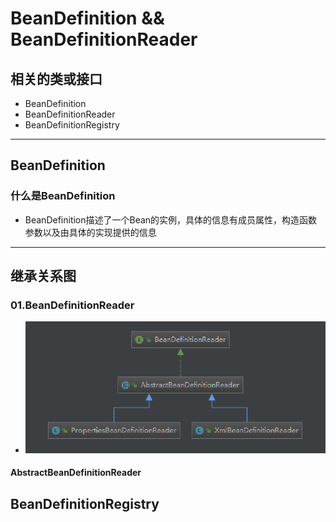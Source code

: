 # BeanDefinition && BeanDefinitionReader
## 相关的类或接口
+ BeanDefinition
+ BeanDefinitionReader
+ BeanDefinitionRegistry
-----------------
## BeanDefinition
### 什么是BeanDefinition
+ BeanDefinition描述了一个Bean的实例，具体的信息有成员属性，构造函数参数以及由具体的实现提供的信息
--------------------
## 继承关系图
### 01.BeanDefinitionReader
+ <img src="./pics/CF9F86AF-C6D1-4cd1-93FA-59AED279F468.png" alt="BeanDefinitionReader继承关系">
#### AbstractBeanDefinitionReader
## BeanDefinitionRegistry
